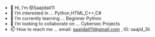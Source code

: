 - 👋 Hi, I’m @Saajidali11
- 👀 I’m interested in ... Python,HTML,C++,C#  
- 🌱 I’m currently learning ... Beginner Python
- 💞️ I’m looking to collaborate on ... Cybersec Projects
- 📫 How to reach me ... email: saajidali11@gmail.com , IG: saajid_3li

<!---
Saajidali11/Saajidali11 is a ✨ special ✨ repository because its `README.md` (this file) appears on your GitHub profile.
You can click the Preview link to take a look at your changes.
--->
